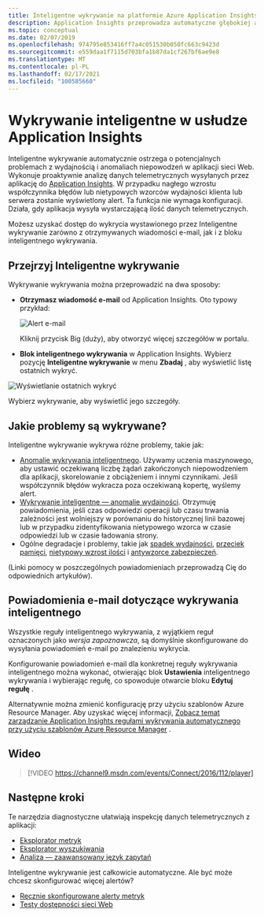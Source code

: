 ```yaml
---
title: Inteligentne wykrywanie na platformie Azure Application Insights | Microsoft Docs
description: Application Insights przeprowadza automatyczne głębokiej analizy danych telemetrycznych aplikacji i ostrzega o potencjalnych problemach.
ms.topic: conceptual
ms.date: 02/07/2019
ms.openlocfilehash: 974795e853416ff7a4c051530b050fc663c9423d
ms.sourcegitcommit: e559daa1f7115d703bfa1b87da1cf267bf6ae9e8
ms.translationtype: MT
ms.contentlocale: pl-PL
ms.lasthandoff: 02/17/2021
ms.locfileid: "100585660"
---
```

# <a name="smart-detection-in-application-insights"></a>Wykrywanie inteligentne w usłudze Application Insights
 Inteligentne wykrywanie automatycznie ostrzega o potencjalnych problemach z wydajnością i anomaliach niepowodzeń w aplikacji sieci Web. Wykonuje proaktywnie analizę danych telemetrycznych wysyłanych przez aplikację do [Application Insights](./app-insights-overview.md). W przypadku nagłego wzrostu współczynnika błędów lub nietypowych wzorców wydajności klienta lub serwera zostanie wyświetlony alert. Ta funkcja nie wymaga konfiguracji. Działa, gdy aplikacja wysyła wystarczającą ilość danych telemetrycznych.

Możesz uzyskać dostęp do wykrycia wystawionego przez Inteligentne wykrywanie zarówno z otrzymywanych wiadomości e-mail, jak i z bloku inteligentnego wykrywania.

## <a name="review-your-smart-detections"></a>Przejrzyj Inteligentne wykrywanie
Wykrywanie wykrywania można przeprowadzić na dwa sposoby:

* **Otrzymasz wiadomość e-mail** od Application Insights. Oto typowy przykład:
  
    ![Alert e-mail](./media/proactive-diagnostics/03.png)
  
    Kliknij przycisk Big (duży), aby otworzyć więcej szczegółów w portalu.
* **Blok inteligentnego wykrywania** w Application Insights. Wybierz pozycję **Inteligentne wykrywanie** w menu **Zbadaj** , aby wyświetlić listę ostatnich wykryć.

![Wyświetlanie ostatnich wykryć](./media/proactive-diagnostics/04.png)

Wybierz wykrywanie, aby wyświetlić jego szczegóły.

## <a name="what-problems-are-detected"></a>Jakie problemy są wykrywane?
Inteligentne wykrywanie wykrywa różne problemy, takie jak:

* [Anomalie wykrywania inteligentnego](./proactive-failure-diagnostics.md). Używamy uczenia maszynowego, aby ustawić oczekiwaną liczbę żądań zakończonych niepowodzeniem dla aplikacji, skorelowanie z obciążeniem i innymi czynnikami. Jeśli współczynnik błędów wykracza poza oczekiwaną kopertę, wyślemy alert.
* [Wykrywanie inteligentne — anomalie wydajności](./proactive-performance-diagnostics.md). Otrzymuję powiadomienia, jeśli czas odpowiedzi operacji lub czasu trwania zależności jest wolniejszy w porównaniu do historycznej linii bazowej lub w przypadku zidentyfikowania nietypowego wzorca w czasie odpowiedzi lub w czasie ładowania strony.   
* Ogólne degradacje i problemy, takie jak [spadek wydajności](./proactive-trace-severity.md), [przeciek pamięci](./proactive-potential-memory-leak.md), [nietypowy wzrost ilości](./proactive-exception-volume.md) i [antywzorce zabezpieczeń](./proactive-application-security-detection-pack.md).

(Linki pomocy w poszczególnych powiadomieniach przeprowadzą Cię do odpowiednich artykułów).

## <a name="smart-detection-email-notifications"></a>Powiadomienia e-mail dotyczące wykrywania inteligentnego

Wszystkie reguły inteligentnego wykrywania, z wyjątkiem reguł oznaczonych jako _wersja zapoznawcza_, są domyślnie skonfigurowane do wysyłania powiadomień e-mail po znalezieniu wykrycia.

Konfigurowanie powiadomień e-mail dla konkretnej reguły wykrywania inteligentnego można wykonać, otwierając blok **Ustawienia** inteligentnego wykrywania i wybierając regułę, co spowoduje otwarcie bloku **Edytuj regułę** .

Alternatywnie można zmienić konfigurację przy użyciu szablonów Azure Resource Manager. Aby uzyskać więcej informacji, [Zobacz temat zarządzanie Application Insights regułami wykrywania automatycznego przy użyciu szablonów Azure Resource Manager](./proactive-arm-config.md) .

## <a name="video"></a>Wideo

> [!VIDEO https://channel9.msdn.com/events/Connect/2016/112/player]

## <a name="next-steps"></a>Następne kroki
Te narzędzia diagnostyczne ułatwiają inspekcję danych telemetrycznych z aplikacji:

* [Eksplorator metryk](../essentials/metrics-charts.md)
* [Eksplorator wyszukiwania](./diagnostic-search.md)
* [Analiza — zaawansowany język zapytań](../logs/log-analytics-tutorial.md)

Inteligentne wykrywanie jest całkowicie automatyczne. Ale być może chcesz skonfigurować więcej alertów?

* [Ręcznie skonfigurowane alerty metryk](../alerts/alerts-log.md)
* [Testy dostępności sieci Web](./monitor-web-app-availability.md)